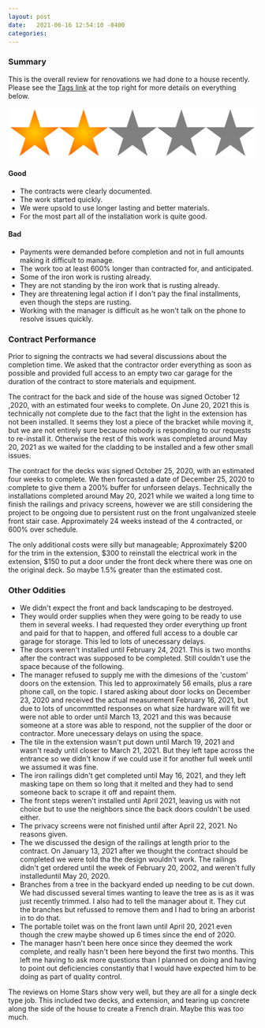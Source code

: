 ```yaml
---
layout: post
date:   2021-06-16 12:54:10 -0400
categories:
---
```


### Summary ###

This is the overall review for renovations we had done to a house recently. Please see the [Tags link](https://renovations.perciballi.ca/tag/) at the top right for more details on everything below.

![](images/stars.png)

#### Good ####

- The contracts were clearly documented. 
- The work started quickly.
- We were upsold to use longer lasting and better materials.
- For the most part all of the installation work is quite good.

#### Bad ####

- Payments were demanded before completion and not in full amounts making it difficult to manage.
- The work too at least 600% longer than contracted for, and anticipated.
- Some of the iron work is rusting already.
- They are not standing by the iron work that is rusting already.
- They are threatening legal action if I don't pay the final installments, even though the steps are rusting.
- Working with the manager is difficult as he won't talk on the phone to resolve issues quickly.


### Contract Performance ###

Prior to signing the contracts we had several discussions about the completion time. We asked that the contractor order everything as soon as possible and provided full access to an empty two car garage for the duration of the contract to store materials and equipment.

The contract for the back and side of the house was signed October 12 ,2020, with an estimated four weeks to complete. On June 20, 2021 this is technically not complete due to the fact that the light in the extension has not been installed. It seems they lost a piece of the bracket while moving it, but we are not entirely sure because nobody is responding to our requests to re-install it. Otherwise the rest of this work was completed around May 20, 2021 as we waited for the cladding to be installed and a few other small issues.

The contract for the decks was signed October 25, 2020, with an estimated four weeks to complete. We then forcasted a date of December 25, 2020 to complete to give them a 200% buffer for unforseen delays. Technically the installations completed around May 20, 2021 while we waited a long time to finish the railings and privacy screens, however we are still considering the project to be ongoing due to persistent rust on the front ungalvanized steele front stair case. Approximately 24 weeks instead of the 4 contracted, or 600% over schedule.

The only additional costs were silly but manageable; Approximately $200 for the trim in the extension, $300 to reinstall the electrical work in the extension, $150 to put a door under the front deck where there was one on the original deck. So maybe 1.5% greater than the estimated cost.
### Other Oddities ###

- We didn't expect the front and back landscaping to be destroyed.
- They would order supplies when they were going to be ready to use them in several weeks. I had requested they order everything up front and paid for that to happen, and offered full access to a double car garage for storage. This led to lots of unecessary delays.
- The doors weren't installed until February 24, 2021. This is two months after the contract was supposed to be completed. Still couldn't use the space because of the following.
- The manager refused to supply me with the dimesions of the 'custom' doors on the extension. This led to approximately 56 emails, plus a rare phone call, on the topic. I stared asking about door locks on December 23, 2020 and received the actual measurement February 16, 2021, but due to lots of uncommtted responses on what size hardware will fit we were not able to order until March 13, 2021 and this was because someone at a store was able to respond, not the supplier of the door or contractor. More unecessary delays on using the space.
- The tile in the extension wasn't put down until March 19, 2021 and wasn't ready until closer to March 21, 2021. But they left tape across the entrance so we didn't know if we could use it for another full week until we assumed it was fine.
- The iron railings didn't get completed until May 16, 2021, and they left masking tape on them so long that it melted and they had to send someone back to scrape it off and repaint them.
- The front steps weren't installed until April 2021, leaving us with not choice but to use the neighbors since the back doors couldn't be used either.
- The privacy screens were not finished until after April 22, 2021. No reasons given.
- The we discussed the design of the railings at length prior to the contract. On January 13, 2021 after we thought the contract should be completed we were told tha the design wouldn't work. The railings didn't get ordered until the week of February 20, 2002, and weren't fully installeduntil May 20, 2020.
- Branches from a tree in the backyard ended up needing to be cut down. We had discussed several times wanting to leave the tree as is as it was just recently trimmed. I also had to tell the manager about it. They cut the branches but refussed to remove them and I had to bring an arborist in to do that.
- The portable toilet was on the front lawn until April 20, 2021 even though the crew maybe showed up 6 times since the end of 2020.
- The manager hasn't been here once since they deemed the work complete, and really hasn't been here beyond the first two months. This left me having to ask more questions than I planned on doing and having to point out deficiencies constantly that I would have expected him to be doing as part of quality control.

The reviews on Home Stars show very well, but they are all for a single deck type job. This included two decks, and extension, and tearing up concrete along the side of the house to create a French drain. Maybe this was too much.

<html>
<body>
<object data="docs/338 Gladstone Av. Toronto - decks.pdf" width="1000" height="1000" type='application/pdf'/>


<!-- Cloudflare Web Analytics --><script defer src='https://static.cloudflareinsights.com/beacon.min.js' data-cf-beacon='{"token": "baf28b8a6abe4f8bb70f1babe32b9c80"}'></script><!-- End Cloudflare Web Analytics -->

</body>
</html>
